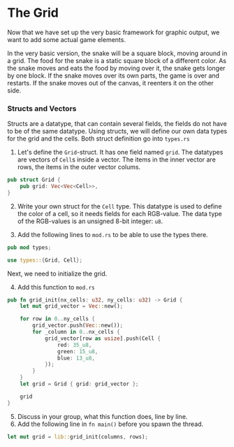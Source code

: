 # The Grid

Now that we have set up the very basic framework for graphic output, we want to add some actual game elements.

In the very basic version, the snake will be a square block, moving around in a grid. The food for the snake is a static square block of a different color. As the snake moves and eats the food by moving over it, the snake gets longer by one block. If the snake moves over its own parts, the game is over and restarts. If the snake moves out of the canvas, it reenters it on the other side.


### Structs and Vectors

Structs are a datatype, that can contain several fields, the fields do not have to be of the same datatype.
Using structs, we will define our own data types for the grid and the cells. Both struct definition go into `types.rs`

1. Let's define the `Grid`-struct. It has one field named `grid`. The datatypes are vectors of `Cell`s inside a vector. The items in the inner vector are rows, the items in the outer vector colums.

``` rust
pub struct Grid {
    pub grid: Vec<Vec<Cell>>,
}
```
2. Write your own struct for the `Cell` type. This datatype is used to define the color of a cell, so it needs fields for each RGB-value. The data type of the RGB-values is an unsigned 8-bit integer: `u8`.

3. Add the following lines to `mod.rs` to be able to use the types there.

```rust
pub mod types;

use types::{Grid, Cell};
```

Next, we need to initialize the grid.

4. Add this function to `mod.rs`

```rust
pub fn grid_init(nx_cells: u32, ny_cells: u32) -> Grid {
    let mut grid_vector = Vec::new();

    for row in 0..ny_cells {
        grid_vector.push(Vec::new());
        for _column in 0..nx_cells {
            grid_vector[row as usize].push(Cell {
                red: 35_u8,
                green: 15_u8,
                blue: 13_u8,
            });
        }
    }
    let grid = Grid { grid: grid_vector };

    grid
}
```
5. Discuss in your group, what this function does, line by line.
6. Add the following line in `fn main()` before you spawn the thread.

```rust
let mut grid = lib::grid_init(columns, rows);
```
